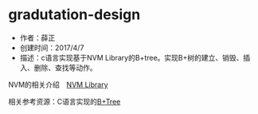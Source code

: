 # gradutation-design

* 作者：薛正　
* 创建时间：2017/4/7
* 描述：c语言实现基于NVM Library的B+tree。实现B+树的建立、销毁、插入、删除、查找等动作。

NVM的相关介绍　[NVM Library](http://pmem.io/)

相关参考资源：C语言实现的[B+Tree](http://www.amittai.com/prose/bpt.c) 
